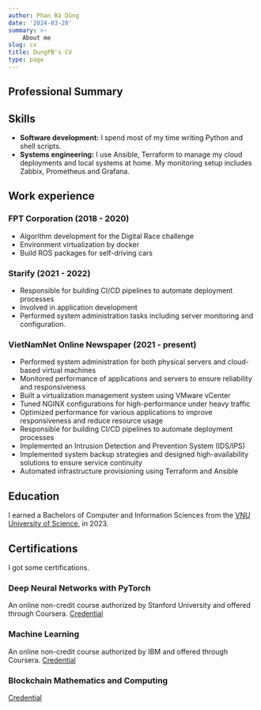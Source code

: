 ```yaml
---
author: Phan Bá Dũng
date: '2024-03-28'
summary: >-
    About me
slug: cv
title: DungPB's CV
type: page
---
```


## Professional Summary

## Skills

* **Software development:** I spend most of my time writing Python and shell
  scripts.
* **Systems engineering:** I use Ansible, Terraform to manage my
  cloud deployments and local systems at home. My monitoring setup includes
  Zabbix, Prometheus and Grafana.
<!-- * **Developer tools:** -->


## Work experience

### FPT Corporation (2018 - 2020)
- Algorithm development for the Digital Race challenge
- Environment virtualization by docker
- Build ROS packages for self-driving cars

### Starify (2021 - 2022)
- Responsible for building CI/CD pipelines to automate deployment processes
- Involved in application development
- Performed system administration tasks including server monitoring and configuration.

### VietNamNet Online Newspaper (2021 - present)
- Performed system administration for both physical servers and cloud-based virtual machines
- Monitored performance of applications and servers to ensure reliability and responsiveness
- Built a virtualization management system using VMware vCenter
- Tuned NGINX configurations for high-performance under heavy traffic
- Optimized performance for various applications to improve responsiveness and reduce resource usage
- Responsible for building CI/CD pipelines to automate deployment processes
- Implemented an Intrusion Detection and Prevention System (IDS/IPS)
- Implemented system backup strategies and designed high-availability solutions to ensure service continuity
- Automated infrastructure provisioning using Terraform and Ansible

## Education

I earned a Bachelors of Computer and Information Sciences from the [VNU University of Science](https://hus.vnu.edu.vn/),  in 2023.

## Certifications

I got some certifications.

### Deep Neural Networks with PyTorch
An online non-credit course authorized by Stanford University and offered through Coursera.
[Credential](https://www.coursera.org/account/accomplishments/certificate/SZ534KWYXVQH)

### Machine Learning
An online non-credit course authorized by IBM and offered through Coursera.
[Credential](https://www.coursera.org/account/accomplishments/certificate/24LSPEMX4B7P)

### Blockchain Mathematics and Computing
[Credential](https://ipfs.io/ipfs/QmRriYooU6Zt5ybTLkL7a2NVb4724WCoqRNtqqvKmb6Zar)
